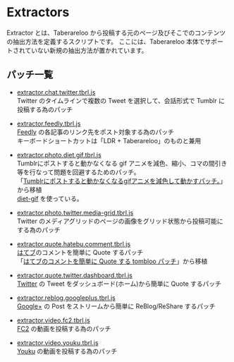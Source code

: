# Extractors

Extractor とは、Taberareloo から投稿する元のページ及びそこでのコンテンツの抽出方法を定義するスクリプトです。
ここには、Taberareloo 本体でサポートされていない新規の抽出方法が置かれています。

## パッチ一覧

* [extractor.chat.twitter.tbrl.js](https://raw.github.com/YungSang/patches-for-taberareloo/master/extractors/extractor.chat.twitter.tbrl.js)  
	Twitter のタイムラインで複数の Tweet を選択して、会話形式で Tumblr に投稿する為のパッチ

* [extractor.feedly.tbrl.js](https://raw.github.com/YungSang/patches-for-taberareloo/master/extractors/extractor.feedly.tbrl.js)  
	[Feedly](http://cloud.feedly.com/) の各記事のリンク先をポスト対象する為のパッチ  
	キーボードショートカットは「LDR + Taberareloo」のものと兼用

* [extractor.photo.diet.gif.tbrl.js](https://raw.github.com/YungSang/patches-for-taberareloo/master/extractors/extractor.photo.diet.gif.tbrl.js)  
	Tumblrにポストすると動かなくなる gif アニメを減色、縮小、コマの間引き等を行なって問題を回避するためのパッチ。  
	「[Tumblrにポストすると動かなくなるgifアニメを減色して動かすパッチ。](https://github.com/polygonplanet/tombloo/blob/master/tombloo.extractor.diet.gif.js)」から移植  
	[diet-gif](http://diet-gif.herokuapp.com/) を使っている。

* [extractor.photo.twitter.media-grid.tbrl.js](https://raw.github.com/YungSang/patches-for-taberareloo/master/extractors/extractor.photo.twitter.media-grid.tbrl.js)  
	Twitter のメディアグリッドのページの画像をグリッド状態から投稿可能にする為のパッチ

* [extractor.quote.hatebu.comment.tbrl.js](https://raw.github.com/YungSang/patches-for-taberareloo/master/extractors/extractor.quote.hatebu.comment.tbrl.js)  
	[はてブ](http://b.hatena.ne.jp)のコメントを簡単に Quote するパッチ  
	「[はてブのコメントを簡単に Quote する tombloo パッチ](https://gist.github.com/saitamanodoruji/4263416)」から移植

* [extractor.quote.twitter.dashboard.tbrl.js](https://raw.github.com/YungSang/patches-for-taberareloo/master/extractors/extractor.quote.twitter.dashboard.tbrl.js)  
	[Twitter](https://twitter.com/) の Tweet をダッシュボード(ホーム)から簡単に Quote するパッチ  

* [extractor.reblog.googleplus.tbrl.js](https://raw.github.com/YungSang/patches-for-taberareloo/master/extractors/extractor.reblog.googleplus.tbrl)  
	[Google+](https://plus.google.com/) の Post をストリームから簡単に ReBlog/ReShare するパッチ

* [extractor.video.fc2.tbrl.js](https://raw.github.com/YungSang/patches-for-taberareloo/master/extractors/extractor.video.fc2.tbrl.js)  
	[FC2](http://video.fc2.com/) の動画を投稿する為のパッチ

* [extractor.video.youku.tbrl.js](https://raw.github.com/YungSang/patches-for-taberareloo/master/extractors/extractor.video.youku.tbrl.js)  
	[Youku](http://www.youku.com/) の動画を投稿する為のパッチ